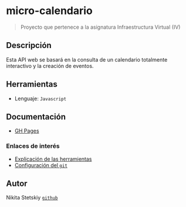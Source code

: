 # micro-calendario

> Proyecto que pertenece a la asignatura Infraestructura Virtual (IV)

## Descripción

Esta API web se basará en la consulta de un calendario totalmente interactivo y la creación de eventos.

## Herramientas

- Lenguaje: `Javascript`

## Documentación

- [GH Pages](https://nikitastetskiy.github.io/micro-calendario/)

### Enlaces de interés

 - [Explicación de las herramientas](/docs/herramientas.md)
 - [Configuración del `git`](/docs/git.md)

## Autor

Nikita Stetskiy [`github`](https://github.com/nikitastetskiy)
